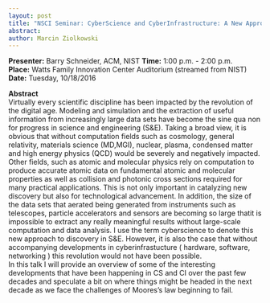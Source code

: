 ```yaml
---
layout: post
title: "NSCI Seminar: CyberScience and CyberInfrastructure: A New Approach to Discovery in Science and Engineerig" 
abstract: 
author: Marcin Ziolkowski
---
```


**Presenter:** Barry Schneider, ACM, NIST
**Time:**  1:00 p.m. - 2:00 p.m.   
**Place:** Watts Family Innovation Center Auditorium (streamed from NIST)  
**Date:** Tuesday, 10/18/2016

**Abstract**  
Virtually every scientific discipline has been impacted by the revolution of the digital age. Modeling and simulation and the extraction of useful information from increasingly large data sets have become the sine qua non for progress in science and engineering (S&E).  Taking a broad view, it is obvious that without computation fields such as cosmology, general relativity, materials science (MD,MGI), nuclear, plasma, condensed matter and high energy physics (QCD) would be severely and negatively impacted.  Other fields, such as atomic and molecular physics rely on computation to produce accurate atomic data on fundamental atomic and molecular properties as well as collision and photonic cross sections required for many practical applications. This is not only important in catalyzing new discovery but also for technological advancement. In addition, the size of the data sets that aerated being generated from instruments such as telescopes, particle accelerators and sensors are becoming so large thatit is impossible to extract any really meaningful results  without large-scale computation and data analysis.  I use the term cyberscience to denote this new approach to discovery in S&E.  However, it is also the case that without accompanying developments in cyberinfrastucture ( hardware, software, networking ) this revolution would not have been possible.  
In this talk I will provide an overview of some of the interesting  developments that have been happening in CS and CI over the past few decades and speculate a bit on where things might be headed in the next decade as we face the challenges of Moores’s law beginning to fail.

